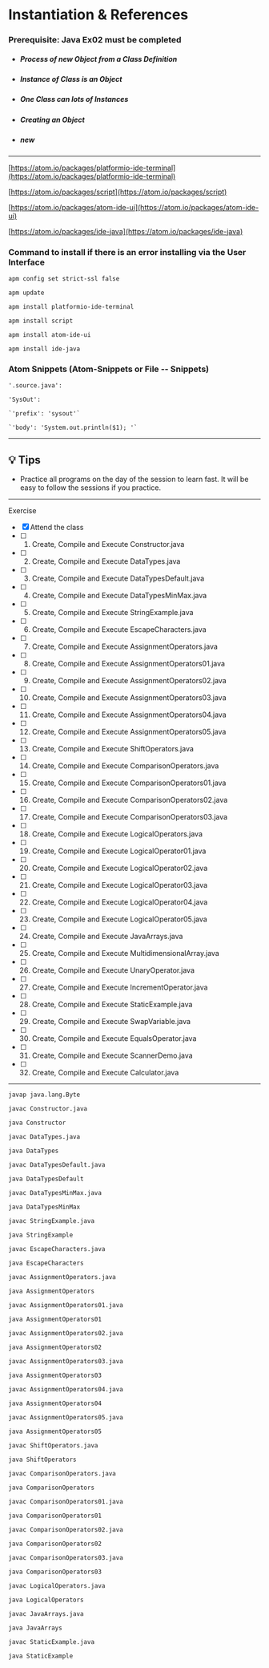 # Instantiation & References

### **Prerequisite:** Java Ex02 must be completed


- ##### Process of new Object from a Class Definition
- ##### Instance of Class is an Object
- ##### One Class can lots of Instances
- ##### Creating an Object
- ##### new


 ---

 [https://atom.io/packages/platformio-ide-terminal](https://atom.io/packages/platformio-ide-terminal)

 [https://atom.io/packages/script](https://atom.io/packages/script)

 [https://atom.io/packages/atom-ide-ui](https://atom.io/packages/atom-ide-ui)

 [https://atom.io/packages/ide-java](https://atom.io/packages/ide-java)


### Command to install if there is an error installing via the User Interface

`apm config set strict-ssl false`

`apm update`

`apm install platformio-ide-terminal`

`apm install script`

`apm install atom-ide-ui`

`apm install ide-java`


 ### Atom Snippets (Atom-Snippets or File -- Snippets)


 `'.source.java':`

  `'SysOut':`

    `'prefix': 'sysout'`

    `'body': 'System.out.println($1); '`

 ---

 ## :bulb: Tips

 - Practice all programs on the day of the session to learn fast. It will be easy to follow the sessions if you practice.

 ---
 Exercise
 - [x] Attend the class
 - [ ] 1) Create, Compile and Execute  Constructor.java
 - [ ] 2) Create, Compile and Execute  DataTypes.java
 - [ ] 3) Create, Compile and Execute  DataTypesDefault.java
 - [ ] 4) Create, Compile and Execute  DataTypesMinMax.java
 - [ ] 5) Create, Compile and Execute  StringExample.java
 - [ ] 6) Create, Compile and Execute  EscapeCharacters.java
 - [ ] 7) Create, Compile and Execute  AssignmentOperators.java
 - [ ] 8) Create, Compile and Execute  AssignmentOperators01.java
 - [ ] 9) Create, Compile and Execute  AssignmentOperators02.java
 - [ ] 10) Create, Compile and Execute  AssignmentOperators03.java
 - [ ] 11) Create, Compile and Execute  AssignmentOperators04.java
 - [ ] 12) Create, Compile and Execute  AssignmentOperators05.java
 - [ ] 13) Create, Compile and Execute  ShiftOperators.java
 - [ ] 14) Create, Compile and Execute  ComparisonOperators.java
 - [ ] 15) Create, Compile and Execute  ComparisonOperators01.java
 - [ ] 16) Create, Compile and Execute  ComparisonOperators02.java
 - [ ] 17) Create, Compile and Execute  ComparisonOperators03.java
 - [ ] 18) Create, Compile and Execute  LogicalOperators.java
 - [ ] 19) Create, Compile and Execute  LogicalOperator01.java
 - [ ] 20) Create, Compile and Execute  LogicalOperator02.java
 - [ ] 21) Create, Compile and Execute  LogicalOperator03.java
 - [ ] 22) Create, Compile and Execute  LogicalOperator04.java
 - [ ] 23) Create, Compile and Execute  LogicalOperator05.java
 - [ ] 24) Create, Compile and Execute  JavaArrays.java
 - [ ] 25) Create, Compile and Execute  MultidimensionalArray.java
 - [ ] 26) Create, Compile and Execute  UnaryOperator.java
 - [ ] 27) Create, Compile and Execute  IncrementOperator.java
 - [ ] 28) Create, Compile and Execute  StaticExample.java
 - [ ] 29) Create, Compile and Execute  SwapVariable.java
 - [ ] 30) Create, Compile and Execute  EqualsOperator.java
 - [ ] 31) Create, Compile and Execute  ScannerDemo.java
 - [ ] 32) Create, Compile and Execute  Calculator.java

---

`javap java.lang.Byte`


`javac Constructor.java`

`java Constructor`

`javac DataTypes.java`

`java DataTypes`

`javac DataTypesDefault.java`

`java DataTypesDefault`

`javac DataTypesMinMax.java`

`java DataTypesMinMax`

`javac StringExample.java`

`java StringExample`

`javac EscapeCharacters.java`

`java EscapeCharacters`

`javac AssignmentOperators.java`

`java AssignmentOperators`

`javac AssignmentOperators01.java`

`java AssignmentOperators01`

`javac AssignmentOperators02.java`

`java AssignmentOperators02`

`javac AssignmentOperators03.java`

`java AssignmentOperators03`

`javac AssignmentOperators04.java`

`java AssignmentOperators04`

`javac AssignmentOperators05.java`

`java AssignmentOperators05`

`javac ShiftOperators.java`

`java ShiftOperators`

`javac ComparisonOperators.java`

`java ComparisonOperators`

`javac ComparisonOperators01.java`

`java ComparisonOperators01`

`javac ComparisonOperators02.java`

`java ComparisonOperators02`

`javac ComparisonOperators03.java`

`java ComparisonOperators03`

`javac LogicalOperators.java`

`java LogicalOperators`

`javac JavaArrays.java`

`java JavaArrays`

`javac StaticExample.java`

`java StaticExample`
